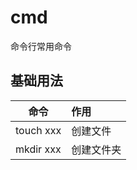 # cmd
命令行常用命令

## 基础用法
| 命令        |      作用      |
| ------------ | :----------- |
| touch xxx    | 创建文件 |
| mkdir xxx    | 创建文件夹 |